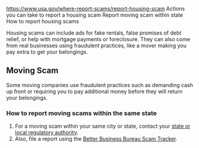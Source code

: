 

https://www.usa.gov/where-report-scams/report-housing-scam
Actions you can take to report a housing scam
Report moving scam within state
How to report housing scams

Housing scams can include ads for fake rentals, false promises of debt relief, or help with mortgage payments or foreclosure. They can also come from real businesses using fraudulent practices, like a mover making you pay extra to get your belongings.

**Moving Scam**
---------------

Some moving companies use fraudulent practices such as demanding cash up front or requiring you to pay additional money before they will return your belongings.

### **How to report moving scams within the same state**

1. For a moving scam within your same city or state, contact your
   [state or local regulatory authority](https://www.fmcsa.dot.gov/protect-your-move/state-law-enforcement).
2. Also, file a report using the
   [Better Business Bureau Scam Tracker](https://www.bbb.org/scamtracker).
